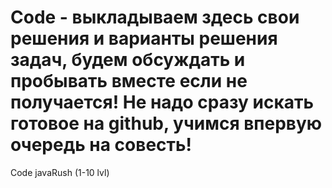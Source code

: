 # Code - выкладываем здесь свои решения и варианты решения задач, будем обсуждать и пробывать вместе если не получается! Не надо сразу искать готовое на github, учимся впервую очередь на совесть!
Code javaRush (1-10 lvl)
